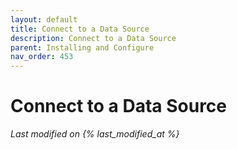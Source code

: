 ```yaml
---
layout: default
title: Connect to a Data Source
description: Connect to a Data Source
parent: Installing and Configure
nav_order: 453
---
```


# Connect to a Data Source
*Last modified on {% last_modified_at %}*